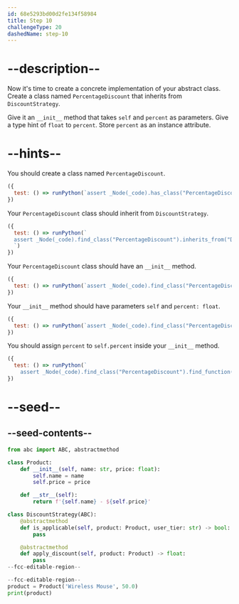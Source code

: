 ```yaml
---
id: 68e5293bd00d2fe134f58984
title: Step 10
challengeType: 20
dashedName: step-10
---
```


# --description--

Now it's time to create a concrete implementation of your abstract class. Create a class named `PercentageDiscount` that inherits from `DiscountStrategy`.

Give it an `__init__` method that takes `self` and `percent` as parameters. Give a type hint of `float` to `percent`. Store `percent` as an instance attribute.

# --hints--

You should create a class named `PercentageDiscount`.

```js
({
  test: () => runPython(`assert _Node(_code).has_class("PercentageDiscount")`)
})
```

Your `PercentageDiscount` class should inherit from `DiscountStrategy`.

```js
({
  test: () => runPython(`
  assert _Node(_code).find_class("PercentageDiscount").inherits_from("DiscountStrategy")
  `)
})
```

Your `PercentageDiscount` class should have an `__init__` method.

```js
({
  test: () => runPython(`assert _Node(_code).find_class("PercentageDiscount").has_function("__init__")`)
})
```

Your `__init__` method should have parameters `self` and `percent: float`.

```js
({
  test: () => runPython(`assert _Node(_code).find_class("PercentageDiscount").find_function("__init__").has_args("self, percent: float")`)
})
```

You should assign `percent` to `self.percent` inside your `__init__` method.

```js
({
  test: () => runPython(`
    assert _Node(_code).find_class("PercentageDiscount").find_function("__init__").has_stmt("self.percent = percent")`)
})
```

# --seed--

## --seed-contents--

```py
from abc import ABC, abstractmethod

class Product:
    def __init__(self, name: str, price: float):
        self.name = name
        self.price = price

    def __str__(self):
        return f'{self.name} - ${self.price}'

class DiscountStrategy(ABC):
    @abstractmethod
    def is_applicable(self, product: Product, user_tier: str) -> bool:
        pass

    @abstractmethod
    def apply_discount(self, product: Product) -> float:
        pass
--fcc-editable-region--

--fcc-editable-region--
product = Product('Wireless Mouse', 50.0)
print(product)
```
